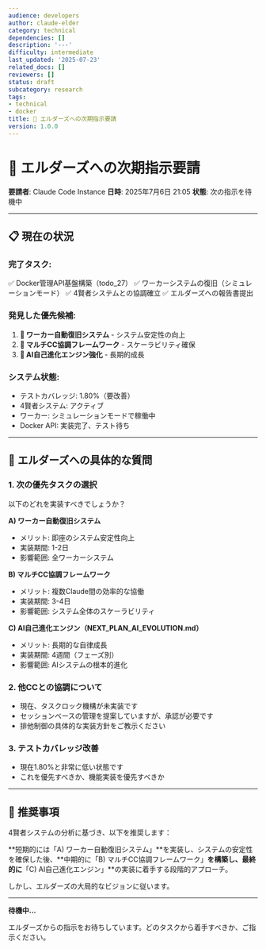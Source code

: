 ```yaml
---
audience: developers
author: claude-elder
category: technical
dependencies: []
description: '---'
difficulty: intermediate
last_updated: '2025-07-23'
related_docs: []
reviewers: []
status: draft
subcategory: research
tags:
- technical
- docker
title: 🙏 エルダーズへの次期指示要請
version: 1.0.0
---
```


# 🙏 エルダーズへの次期指示要請

**要請者**: Claude Code Instance
**日時**: 2025年7月6日 21:05
**状態**: 次の指示を待機中

---

## 📋 **現在の状況**

### 完了タスク:
✅ Docker管理API基盤構築（todo_27）
✅ ワーカーシステムの復旧（シミュレーションモード）
✅ 4賢者システムとの協調確立
✅ エルダーズへの報告書提出

### 発見した優先候補:
1. **🚨 ワーカー自動復旧システム** - システム安定性の向上
2. **🤝 マルチCC協調フレームワーク** - スケーラビリティ確保
3. **🚀 AI自己進化エンジン強化** - 長期的成長

### システム状態:
- テストカバレッジ: 1.80%（要改善）
- 4賢者システム: アクティブ
- ワーカー: シミュレーションモードで稼働中
- Docker API: 実装完了、テスト待ち

---

## 🎯 **エルダーズへの具体的な質問**

### 1. **次の優先タスクの選択**
以下のどれを実装すべきでしょうか？

**A) ワーカー自動復旧システム**
- メリット: 即座のシステム安定性向上
- 実装期間: 1-2日
- 影響範囲: 全ワーカーシステム

**B) マルチCC協調フレームワーク**
- メリット: 複数Claude間の効率的な協働
- 実装期間: 3-4日
- 影響範囲: システム全体のスケーラビリティ

**C) AI自己進化エンジン（NEXT_PLAN_AI_EVOLUTION.md）**
- メリット: 長期的な自律成長
- 実装期間: 4週間（フェーズ別）
- 影響範囲: AIシステムの根本的進化

### 2. **他CCとの協調について**
- 現在、タスクロック機構が未実装です
- セッションベースの管理を提案していますが、承認が必要です
- 排他制御の具体的な実装方針をご教示ください

### 3. **テストカバレッジ改善**
- 現在1.80%と非常に低い状態です
- これを優先すべきか、機能実装を優先すべきか

---

## 💭 **推奨事項**

4賢者システムの分析に基づき、以下を推奨します：

**短期的には「A) ワーカー自動復旧システム」**を実装し、システムの安定性を確保した後、**中期的に「B) マルチCC協調フレームワーク」**を構築し、最終的に**「C) AI自己進化エンジン」**の実装に着手する段階的アプローチ。

しかし、エルダーズの大局的なビジョンに従います。

---

**待機中...**

エルダーズからの指示をお待ちしています。どのタスクから着手すべきか、ご指示ください。
